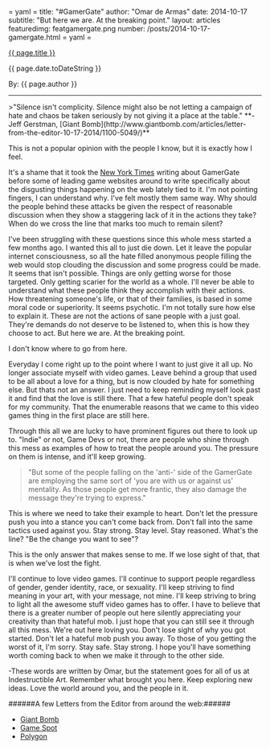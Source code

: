 = yaml =
title: "#GamerGate"
author: "Omar de Armas"
date: 2014-10-17
subtitle: "But here we are. At the breaking point."
layout: articles
featuredimg: featgamergate.png
number: /posts/2014-10-17-gamergate.html
= yaml =

<a href="{{ page.url }}" class='postTitleLink'><p class='postTitle'>{{ page.title }}</p></a>
<p class='postPublished'>{{ page.date.toDateString }}</p>
<p class='postAuthor'>By: {{ page.author }}</p>
<hr>
>"Silence isn't complicity. Silence might also be not letting a campaign of hate and chaos be taken seriously by not giving it a place at the table." **- Jeff Gerstman, [Giant Bomb](http://www.giantbomb.com/articles/letter-from-the-editor-10-17-2014/1100-5049/)**

This is not a popular opinion with the people I know, but it is exactly how I feel.

It's a shame that it took the [New York Times](http://www.nytimes.com/2014/10/16/technology/gamergate-women-video-game-threats-anita-sarkeesian.html?_r=0) writing about GamerGate before some of leading game websites around to write specifically about the disgusting things happening on the web lately tied to it. I'm not pointing fingers, I can understand why. I've felt mostly them same way. Why should the people behind these attacks be given the respect of reasonable discussion when they show a staggering lack of it in the actions they take? When do we cross the line that marks too much to remain silent?

I've been struggling with these questions since this whole mess started a few months ago. I wanted this all to just die down. Let it leave the popular internet consciousness, so all the hate filled anonymous people filling the web would stop clouding the discussion and some progress could be made. It seems that isn't possible. Things are only getting worse for those targeted. Only getting scarier for the world as a whole. I'll never be able to understand what these people think they accomplish with their actions. How threatening someone's life, or that of their families, is based in some moral code or superiority. It seems psychotic. I'm not totally sure how else to explain it. These are not the actions of sane people with a just goal. They're demands do not deserve to be listened to, when this is how they choose to act. But here we are. At the breaking point.

I don't know where to go from here.

Everyday I come right up to the point where I want to just give it all up. No longer associate myself with video games. Leave behind a group that used to be all about a love for a thing, but is now clouded by hate for something else. But thats not an answer. I just need to keep reminding myself look past it and find that the love is still there. That a few hateful people don't speak for my community. That the enumerable reasons that we came to this video games thing in the first place are still here.

Through this all we are lucky to have prominent figures out there to look up to. "Indie" or not, Game Devs or not, there are people who shine through this mess as examples of how to treat the people around you. The pressure on them is intense, and it'll keep growing.

>"But some of the people falling on the 'anti-' side of the GamerGate are employing the same sort of 'you are with us or against us' mentality. As those people get more frantic, they also damage the message they're trying to express."

This is where we need to take their example to heart. Don't let the pressure push you into a stance you can't come back from. Don't fall into the same tactics used against you. Stay strong. Stay level. Stay reasoned. What's the line? "Be the change you want to see"?

This is the only answer that makes sense to me. If we lose sight of that, that is when we've lost the fight.

I'll continue to love video games. I'll continue to support people regardless of gender, gender identity, race, or sexuality. I'll keep striving to find meaning in your art, with your message, not mine. I'll keep striving to bring to light all the awesome stuff video games has to offer. I have to believe that there is a greater number of people out here silently appreciating your creativity than that hateful mob. I just hope that you can still see it through all this mess. We're out here loving you. Don't lose sight of why you got started. Don't let a hateful mob push you away. To those of you getting the worst of it, I'm sorry. Stay safe. Stay strong. I hope you'll have something worth coming back to when we make it through to the other side.

-These words are written by Omar, but the statement goes for all of us at Indestructible Art. Remember what brought you here. Keep exploring new ideas. Love the world around you, and the people in it.

######A few Letters from the Editor from around the web:######
* [Giant Bomb](http://www.giantbomb.com/articles/letter-from-the-editor-10-17-2014/1100-5049/)
* [Game Spot](http://www.gamespot.com/articles/an-important-message-to-our-users-regarding-online/1100-6423008/)
* [Polygon](http://www.polygon.com/2014/10/17/6996601/on-gamergate-a-letter-from-the-editor)